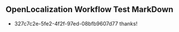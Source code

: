 ## OpenLocalization Workflow Test MarkDown
* 327c7c2e-5fe2-4f2f-97ed-08bfb9607d77 
thanks!<!--HONumber=Mar16_HO5-->
